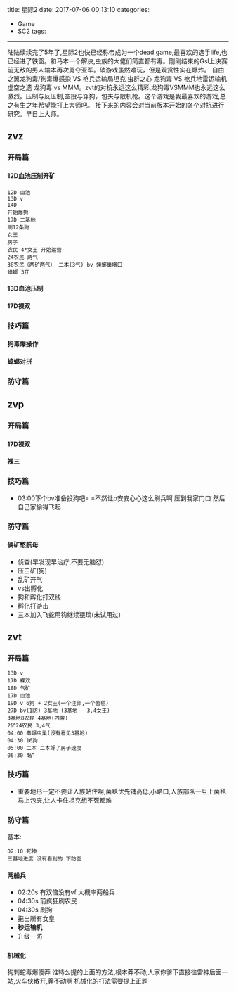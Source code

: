 title: 星际2
date: 2017-07-06 00:13:10
categories: 
- Game
- SC2
tags:
---


  陆陆续续完了5年了,星际2也快已经称帝成为一个dead game,最喜欢的选手life,也已经进了铁窗。和马本一个解决,虫族的大佬们简直都有毒。刚刚结束的Gsl上决赛前无敌的男人输本再次勇夺亚军。破游戏虽然难玩，但是观赏性实在爆炸。
  自由之翼龙狗毒/狗毒爆感染 VS 枪兵运输局坦克 虫群之心 龙狗毒 VS 枪兵地雷运输机 虚空之遗 龙狗毒 vs MMM。zvt的对抗永远这么精彩,龙狗毒VSMMM也永远这么激烈。压制与反压制,空投与穿狗，包夹与散机枪。这个游戏是我最喜欢的游戏,总之有生之年希望能打上大师吧。
接下来的内容会对当前版本开始的各个对抗进行研究。早日上大师。
## zvz
### 开局篇
#### 12D血池压制开矿
```
12D 血池
13D v
14D
开始爆狗 
17D 二基地
刷12条狗
女王
房子
农民 4*女王 开始运营
24农民 两气
38农民（两矿两气） 二本(3气) bv 蟑螂巢堵口
蟑螂 3开
```
#### 13D血池压制
#### 17D裸双
### 技巧篇
#### 狗毒爆操作
#### 蟑螂对拼
### 防守篇 
## zvp
### 开局篇
#### 17D裸双
#### 裸三
### 技巧篇
- 03:00下个bv准备投狗吧= =不然让p安安心心这么刷兵啊 压到我家门口 然后自己家偷得飞起


### 防守篇
#### 俩矿憋航母
- 侦查(早发现早治疗,不要无脑怼)
- 压三矿(狗)
- 乱矿开气
- vs出孵化
- 狗和孵化打双线
- 孵化打游击
- 三本加入飞蛇用钩继续猥琐(未试用过)




## zvt
### 开局篇
```
13D v
17D 裸双
18D 气矿
17D 血池
19D v 6狗 + 2女王(一个注卵,一个菌毯)
27D bv(1防) 3基地 (3基地 - 3,4女王)
3基地8农民 4基地(内置)
2矿24农民 3,4气
04:00 毒爆虫巢(没有看见3基地)
04:30 16狗
05:00 二本 二本好了房子速度
06:30 4矿
```
### 技巧篇
- 重要地形一定不要让人族站住啊,菌毯优先铺高低,小路口,人族部队一旦上菌毯马上包夹,让人卡住坦克想不死都难

### 防守篇
基本:
```
02:10 死神
三基地进度 没有看到的 下防空
```
#### 两船兵
- 02:20s 有双倍没有vf 大概率两船兵
- 04:30s 前疯狂刷农民
- 04:30s 刷狗
- 拖出所有女皇
- **秒运输机**
- 升级一防
#####
#### 机械化
狗刺蛇毒爆傻莽
谁特么提的上面的方法,根本莽不动,人家你爹下直接往雷神后面一站,火车侠散开,莽不动啊
机械化的打法需要提上正题
